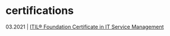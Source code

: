 # certifications

03.2021 | [ITIL® Foundation Certificate in IT Service Management](https://github.com/vorenusCoA/certifications/blob/main/ITIL4.pdf)
